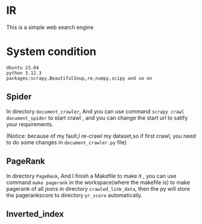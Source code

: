 # IR
This is a simple web search engine

# System condition

    Ubuntu 23.04
    python 3.12.3
    packages:scrapy,BeautifulSoup,re,numpy,scipy and so on

## Spider

In directory ``document_crawler``, And you can use command ``scrapy crawl document_spider`` to start crawl , and you can change the start url to satify your requirements.

(Notice: because of my fault,I re-crawl my dataset,so if first crawl, you need to do some changes in ``document_crawler.py`` file)

## PageRank

In directory ``PageRank``, And I finish a Makefile to make it , you can use command ``make pagerank`` in the workspace(where the makefile is) to make pagerank of all jsons in directory ``crawled_link_data``, then the py will store the pagerankscore to directory ``pr_score`` automatically.

## Inverted_index


